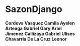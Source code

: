 # SazonDjango
**Cordova Vasquez Camila Ayelen <br>**
**Arteaga Gabriel Gary Ariel <br>** 
**Jimenez Callizaya Gabriel Ulises <br>**
**Chavarria De La Cruz Leonor <br>**
